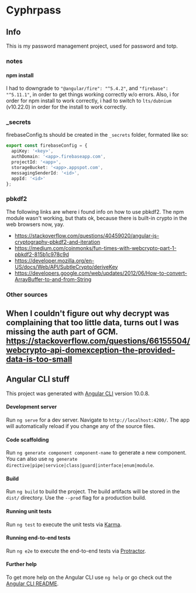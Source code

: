 # Cyphrpass

## Info

This is my password management project, used for password and totp.


### notes

#### npm install

I had to downgrade to `"@angular/fire": "^5.4.2"`, and `"firebase": "^5.11.1"`, in order to get things working correctly w/o errors.
Also, i for order for npm install to work correctly, i had to switch to `lts/dubnium` (v10.22.0) in order for the install to work correctly.



### _secrets

firebaseConfig.ts should be created in the `_secrets` folder, formated like so:

```ts
export const firebaseConfig = {
  apiKey: '<key>',
  authDomain: '<app>.firebaseapp.com',
  projectId: '<app>',
  storageBucket: '<app>.appspot.com',
  messagingSenderId: '<id>',
  appId: '<id>'
};
```

### pbkdf2

The following links are where i found info on how to use pbkdf2.
The npm module wasn't working, but thats ok, because there is built-in crypto in
the web browsers now, yay.

- https://stackoverflow.com/questions/40459020/angular-js-cryptography-pbkdf2-and-iteration
- https://medium.com/coinmonks/fun-times-with-webcrypto-part-1-pbkdf2-815b1c978c9d
- https://developer.mozilla.org/en-US/docs/Web/API/SubtleCrypto/deriveKey
- https://developers.google.com/web/updates/2012/06/How-to-convert-ArrayBuffer-to-and-from-String

### Other sources

When I couldn't figure out why decrypt was complaining that too little data, turns out
I was missing the auth part of GCM.
https://stackoverflow.com/questions/66155504/webcrypto-api-domexception-the-provided-data-is-too-small
---

## Angular CLI stuff

This project was generated with [Angular CLI](https://github.com/angular/angular-cli) version 10.0.8.

#### Development server

Run `ng serve` for a dev server. Navigate to `http://localhost:4200/`. The app will automatically reload if you change any of the source files.

#### Code scaffolding

Run `ng generate component component-name` to generate a new component. You can also use `ng generate directive|pipe|service|class|guard|interface|enum|module`.

#### Build

Run `ng build` to build the project. The build artifacts will be stored in the `dist/` directory. Use the `--prod` flag for a production build.

#### Running unit tests

Run `ng test` to execute the unit tests via [Karma](https://karma-runner.github.io).

#### Running end-to-end tests

Run `ng e2e` to execute the end-to-end tests via [Protractor](http://www.protractortest.org/).

#### Further help

To get more help on the Angular CLI use `ng help` or go check out the [Angular CLI README](https://github.com/angular/angular-cli/blob/master/README.md).
